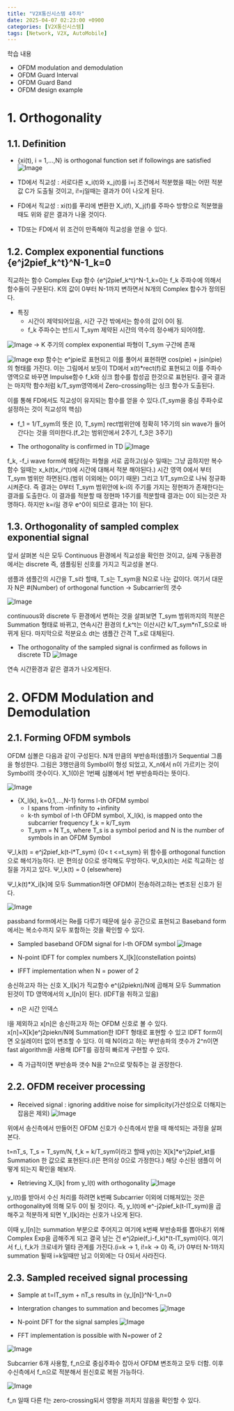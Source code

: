 ```yaml
---
title: "V2X통신시스템 4주차"
date: 2025-04-07 02:23:00 +0900
categories: [V2X통신시스템]
tags: [Network, V2X, AutoMobile]
---
```


학습 내용
- OFDM modulation and demodulation
- OFDM Guard Interval
- OFDM Guard Band
- OFDM design example

# 1. Orthogonality
## 1.1. Definition

- {xi(t), i = 1,...,N} is orthogonal function set if followings are satisfied
![Image](https://github.com/user-attachments/assets/0a48eecb-029b-490e-8649-64c07083e725)

- TD에서 직교성 : 서로다른 x_i(t)와 x_j(t)를 i=j 조건에서 적분했을 때는 어떤 적분 값 C가 도출될 것이고, i!=j일때는 결과가 0이 나오게 된다.

- FD에서 직교성 : xi(t)를 푸리에 변환한 X_i(f), X_j(f)를 주파수 방향으로 적분했을 때도 위와 같은 결과가 나올 것이다.

* TD또는 FD에서 위 조건이 만족해야 직교성을 얻을 수 있다.

## 1.2. Complex exponential functions {e^j2pief_k^t}^N-1_k=0

직교하는 함수 Complex Exp 함수 {e^j2pief_k^t}^N-1_k=0는 f_k 주파수에 의해서 함수들이 구분된다. K의 값이 0부터 N-1까지 변하면서 N개의 Complex 함수가 정의된다.

- 특징
    - 시간이 제약되어있음, 시간 구간 밖에서는 함수의 값이 0이 됨.
    - f_k 주파수는 반드시 T_sym 제약된 시간의 역수의 정수배가 되어야함.

![Image](https://github.com/user-attachments/assets/8bc7ffdd-4253-45d3-a4d8-1305d9632b82)
-> K 주기의 complex exponential 파형이 T_sym 구간에 존재

![Image](https://github.com/user-attachments/assets/e9ad1efb-8dc5-4a59-98cb-1b23c365b29d)
exp 함수는 e^jpie로 표현되고 이를 풀어서 표현하면 cos(pie) + jsin(pie)의 형태를 가진다. 이는 그림에서 보듯이 TD에서 x(t)*rect(f)로 표현되고 이를 주파수 영역으로 바꾸면 Impulse함수 f_k와 싱크 함수를 합성곱 한것으로 표현된다. 결국 결과는 마지막 함수처럼 k/T_sym영역에서 Zero-crossing하는 싱크 함수가 도출된다.

이를 통해 FD에서도 직교성이 유지되는 함수를 얻을 수 있다.(T_sym을 중심 주파수로 설정하는 것이 직교성의 핵심)

- f_1 = 1/T_sym의 뜻은 [0, T_sym] rect범위안에 정확히 1주기의 sin wave가 들어간다는 것을 의미한다.(f_2는 범위안에서 2주기, f_3은 3주기)

- The orthogonality is confirmed in TD
![Image](https://github.com/user-attachments/assets/63555969-629b-4678-815b-e9b747c0a264)

f_k, -f_i wave form에 해당하는 파형을 서로 곱하고(실수 일때는 그냥 곱하지만 복수 함수 일때는 x_k(t)*x_i^*(t)에 시간에 대해서 적분 해야된다.) 시간 영역 0에서 부터 T_sym 범위만 하면된다.(범위 이외에는 0이기 때문) 그리고 1/T_sym으로 나눠 정규화 시켜준다. 즉 결과는 0부터 T_sym 범위안에 k-i의 주기를 가지는 정현파가 존재한다는 결과를 도출한다. 이 결과를 적분할 때 정현파 1주기를 적분할때 결과는 0이 되는것은 자명하다. 하지만 k=i일 경우 e^0이 되므로 결과는 1이 된다.

## 1.3. Orthogonality of sampled complex exponential signal

앞서 살펴본 식은 모두 Continuous 환경에서 직교성을 확인한 것이고, 실제 구동환경에서는 discrete 즉, 샘플링된 신호를 가지고 직교성을 본다.

샘플과 샘플간의 시간을 T_s라 할때, T_s는 T_sym을 N으로 나눈 값이다. 여기서 대문자 N은 #(Number) of orthogonal function -> Subcarrier의 갯수

![Image](https://github.com/user-attachments/assets/ad4759fb-51f7-4bb5-ae44-9085f4cce51f)

continuous와 discrete 두 환경에서 변하는 것을 살펴보면 T_sym 범위까지의 적분은 Summation 형태로 바뀌고, 연속시간 환경의 f_k^t는 이산시간 k/T_sym*nT_S으로 바뀌게 된다. 마지막으로 적분요소 dt는 샘플간 간격 T_s로 대체된다.

- The orthogonality of the sampled signal is confirmed as follows in discrete TD
![Image](https://github.com/user-attachments/assets/3beec236-2220-4c59-b595-b0664dc16138)

연속 시간환경과 같은 결과가 나오게된다.

# 2. OFDM Modulation and Demodulation
## 2.1. Forming OFDM symbols

OFDM 심볼은 다음과 같이 구성된다. N개 만큼의 부반송파(샘플)가 Sequential 그룹을 형성한다. 그림은 3행만큼의 Symbol이 형성 되었고, X_n에서 n이 가르키는 것이 Symbol의 갯수이다. X_1(0)은 1번째 심볼에서 1번 부반송파라는 뜻이다.

![Image](https://github.com/user-attachments/assets/2d0aa4e9-14c0-400b-bc6b-c65b35df7b72)
- {X_l(k), k=0,1,...,N-1} forms l-th OFDM symbol
    - l spans from -infinity to +infinity
    - k-th symbol of l-th OFDM symbol, X_l(k), is mapped onto the subcarrier frequency f_k = k/T_sym
    - T_sym = N T_s, where T_s is a symbol period and N is the number of symbols in an OFDM Symbol

Ψ_l,k(t) = e^j2pief_k(t-l*T_sym) {0< t <=t_sym}
위 함수를 orthogonal function으로 해석가능하다. l은 편의상 0으로 생각해도 무방하다. Ψ_0,k(t)는 서로 직교하는 성질을 가지고 있다. 
Ψ_l,k(t) = 0 {elsewhere}

Ψ_l,k(t)*X_i[k]에 모두 Summation하면 OFDM이 전송하려고하는 변조된 신호가 된다.

![Image](https://github.com/user-attachments/assets/6b2a9c38-d860-4a2d-af4d-4f03d548ee81)

passband form에서는 Re를 다루기 때문에 실수 공간으로 표현되고 Baseband form에서는 복소수까지 모두 포함하는 것을 확인할 수 있다.

- Sampled baseband OFDM signal for l-th OFDM symbol
![Image](https://github.com/user-attachments/assets/7a85ab89-44af-4da8-b56d-9916b7ddaacd)

- N-point IDFT for complex numbers X_l[k](constellation points)
- IFFT implementation when N = power of 2

송신하고자 하는 신호 X_l[k]가 직교함수 e^(j2piekn)/N에 곱해져 모두 Summation 된것이 TD 영역에서의 x_l[n]이 된다. (IDFT을 취하고 있음)

* n은 시간 인덱스

l을 제외하고 x[n]은 송신하고자 하는 OFDM 신호로 볼 수 있다. x[n]=X[k]e^j2piekn/N에 Summation한 IDFT 형태로 표현할 수 있고 IDFT form이면 오실레이터 없이 변조할 수 있다. 이 때 N이라고 하는 부반송파의 갯수가 2^n이면 fast algorithm을 사용해 IDFT를 굉장히 빠르게 구현할 수 있다.

* 즉 가급적이면 부반송파 갯수 N을 2^n으로 맞춰주는 걸 권장한다.

## 2.2. OFDM receiver processing
- Received signal : ignoring additive noise for simplicity(가산성으로 더해지는 잡음은 제외)
![Image](https://github.com/user-attachments/assets/487f08c9-4435-47f1-b238-e5bf77ac6808)

위에서 송신측에서 만들어진 OFDM 신호가 수신측에서 받을 때 해석되는 과정을 살펴본다.

t=nT_s, T_s = T_sym/N, f_k = k/T_sym이라고 할때 y(t)는 X[k]*e^j2pief_kt를 Summation 한 값으로 표현된다.(l은 편의상 0으로 가정한다.)
해당 수신된 샘플이 어떻게 되는지 확인을 해보자.

- Retrieving X_l[k] from y_l(t) with orthogonality
![Image](https://github.com/user-attachments/assets/1dfcb6a7-c46e-48d7-94e1-81471739745f)

y_l(t)를 받아서 수신 처리를 하려면 k번째 Subcarrier 이외에 더해져있는 것은 orthogonality에 의해 모두 0이 될 것이다. 즉, y_l(t)에 e^-j2pief_k(t-lT_sym)을 곱해주고 적분하게 되면 Y_l[k]라는 신호가 나오게 된다.

이때 y_l[n]는 summation 부분으로 주어지고 여기에 k번째 부반송파를 뽑아내기 위해 Complex Exp을 곱해주게 되고 결국 남는 건 e^j2pie(f_i-f_k)*(t-lT_sym)이다. 여기서 f_i, f_k가 크로네카 델타 관계를 가진다.(i=k -> 1, i!=k -> 0) 즉, i가 0부터 N-1까지 summation 될때 i=k일때만 남고 이외에는 다 0되서 사라진다.

## 2.3. Sampled received signal processing
- Sample at t=lT_sym + nT_s results in {y_l[n]}^N-1_n=0
- Intergration changes to summation and becomes
![Image](https://github.com/user-attachments/assets/29f3a36e-2995-4162-9d84-6c9aa638f5b6)


- N-point DFT for the signal samples
![Image](https://github.com/user-attachments/assets/29b95557-17e6-4079-8d7f-0ff23d7ed8d8)
- FFT implementation is possible with N=power of 2

![Image](https://github.com/user-attachments/assets/b291940e-06be-4ecb-82ed-2ad675d858ed)

Subcarrier 6개 사용함, f_n으로 중심주파수 잡아서 OFDM 변조하고 모두 더함. 이후 수신측에서 f_n으로 적분해서 원신호로 복원 가능하다.

![Image](https://github.com/user-attachments/assets/6b023b3d-b9df-452e-9630-a2a3d9a3a2b3)

f_n 일때 다른 f는 zero-crossing되서 영향을 끼치지 않음을 확인할 수 있다.